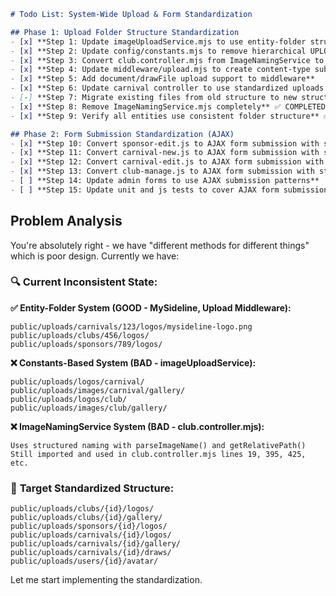 ```markdown
# Todo List: System-Wide Upload & Form Standardization

## Phase 1: Upload Folder Structure Standardization
- [x] **Step 1: Update imageUploadService.mjs to use entity-folder structure**
- [x] **Step 2: Update config/constants.mjs to remove hierarchical UPLOAD_DIRECTORIES** ✅
- [x] **Step 3: Convert club.controller.mjs from ImageNamingService to entity-folder approach** ✅ COMPLETED
- [x] **Step 4: Update middleware/upload.mjs to create content-type subfolders**
- [x] **Step 5: Add document/drawFile upload support to middleware**
- [x] **Step 6: Update carnival controller to use standardized uploads for documents/draws**
- [-] **Step 7: Migrate existing files from old structure to new structure** SKIPPED, FILES DON'T NEED TO MOVE
- [x] **Step 8: Remove ImageNamingService.mjs completely** ✅ COMPLETED
- [x] **Step 9: Verify all entities use consistent folder structure** ✅ COMPLETED

## Phase 2: Form Submission Standardization (AJAX)
- [x] **Step 10: Convert sponsor-edit.js to AJAX form submission with staged files** ✅ Already implemented
- [x] **Step 11: Convert carnival-new.js to AJAX form submission with staged files** *(Completed - added handleFormSubmit with fetch API and updated proceedAnyway)*  
- [x] **Step 12: Convert carnival-edit.js to AJAX form submission with staged files** *(Completed - added stagedFile property, bindEvents method, handleFormSubmit with AJAX, and logoFileSelected event handling)*
- [x] **Step 13: Convert club-manage.js to AJAX form submission with staged files** *(Completed - already implemented with stagedFile property, handleFormSubmit with fetch API, FormData, logoFileSelected event handling, and complete AJAX pattern matching other forms)*
- [ ] **Step 14: Update admin forms to use AJAX submission patterns**
- [ ] **Step 15: Update unit and js tests to cover AJAX form submissions and staged file handling, as well as to expect entity-folder structure, and removal of imageNamingService**
```

## Problem Analysis

You're absolutely right - we have "different methods for different things" which is poor design. Currently we have:

### 🔍 **Current Inconsistent State:**

**✅ Entity-Folder System (GOOD - MySideline, Upload Middleware):**
```
public/uploads/carnivals/123/logos/mysideline-logo.png
public/uploads/clubs/456/logos/
public/uploads/sponsors/789/logos/
```

**❌ Constants-Based System (BAD - imageUploadService):**
```
public/uploads/logos/carnival/
public/uploads/images/carnival/gallery/
public/uploads/logos/club/
public/uploads/images/club/gallery/
```

**❌ ImageNamingService System (BAD - club.controller.mjs):**
```
Uses structured naming with parseImageName() and getRelativePath()
Still imported and used in club.controller.mjs lines 19, 395, 425, etc.
```

### 🎯 **Target Standardized Structure:**

```
public/uploads/clubs/{id}/logos/
public/uploads/clubs/{id}/gallery/
public/uploads/sponsors/{id}/logos/
public/uploads/carnivals/{id}/logos/
public/uploads/carnivals/{id}/gallery/
public/uploads/carnivals/{id}/draws/
public/uploads/users/{id}/avatar/
```

Let me start implementing the standardization.
